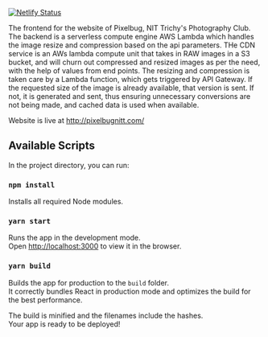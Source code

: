 [![Netlify Status](https://api.netlify.com/api/v1/badges/a29125ef-51ad-4bb2-92b3-e9450ba97420/deploy-status)](https://app.netlify.com/sites/vigilant-wiles-bb4f69/deploys)

The frontend for the website of Pixelbug, NIT Trichy's Photography Club. 
The backend is a serverless compute engine AWS Lambda which handles the image resize and compression based on the api parameters. 
THe CDN service is an AWs lambda compute unit that takes in RAW images in a S3 bucket, and will churn out compressed and resized images as per the need, with the help of values from end points. The resizing and compression is taken care by a Lambda function, which gets triggered by API Gateway. If the requested size of the image is already available, that version is sent. If not, it is generated and sent, thus ensuring unnecessary conversions are not being made, and cached data is used when available.

Website is live at http://pixelbugnitt.com/

## Available Scripts

In the project directory, you can run:

### `npm install`

Installs all required Node modules.

### `yarn start`

Runs the app in the development mode.<br />
Open [http://localhost:3000](http://localhost:3000) to view it in the browser.


### `yarn build`

Builds the app for production to the `build` folder.<br />
It correctly bundles React in production mode and optimizes the build for the best performance.

The build is minified and the filenames include the hashes.<br />
Your app is ready to be deployed!


